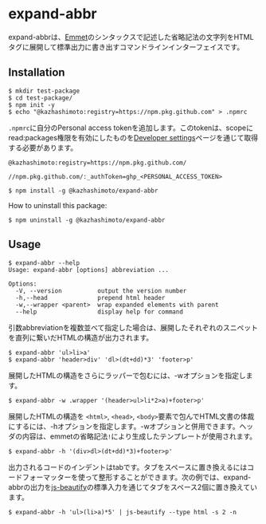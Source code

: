 # expand-abbr
expand-abbrは、[Emmet](https://docs.emmet.io/)のシンタックスで記述した省略記法の文字列をHTMLタグに展開して標準出力に書き出すコマンドラインインターフェイスです。

## Installation
```
$ mkdir test-package
$ cd test-package/
$ npm init -y
$ echo "@kazhashimoto:registry=https://npm.pkg.github.com" > .npmrc
```

```.npmrc```に自分のPersonal access tokenを追加します。このtokenは、scopeにread:packages権限を有効にしたものを[Developer settings](https://github.com/settings/apps)ページを通じて取得する必要があります。

```
@kazhashimoto:registry=https://npm.pkg.github.com/

//npm.pkg.github.com/:_authToken=ghp_<PERSONAL_ACCESS_TOKEN>
```

```
$ npm install -g @kazhashimoto/expand-abbr
```

How to uninstall this package:
```
$ npm uninstall -g @kazhashimoto/expand-abbr
```

## Usage
```
$ expand-abbr --help
Usage: expand-abbr [options] abbreviation ...

Options:
  -V, --version          output the version number
  -h,--head              prepend html header
  -w,--wrapper <parent>  wrap expanded elements with parent
  --help                 display help for command
```

引数abbreviationを複数並べて指定した場合は、展開したそれぞれのスニペットを直列に繋いだHTMLの構造が出力されます。
```
$ expand-abbr 'ul>li>a'
$ expand-abbr 'header>div' 'dl>(dt+dd)*3' 'footer>p'
```

展開したHTMLの構造をさらにラッパーで包むには、-wオプションを指定します。
```
$ expand-abbr -w .wrapper '(header>ul>li*2>a)+footer>p'
```

展開したHTMLの構造を ```<html>```, ```<head>```, ```<body>```要素で包んでHTML文書の体裁にするには、-hオプションを指定します。-wオプションと併用できます。ヘッダの内容は、emmetの省略記法```!```により生成したテンプレートが使用されます。
```
$ expand-abbr -h '(div>dl>(dt+dd)*3)+footer>p'
```

出力されるコードのインデントはtabです。タブをスペースに置き換えるにはコードフォーマッターを使って整形することができます。次の例では、expand-abbrの出力を[js-beautify](https://github.com/beautify-web/js-beautify)の標準入力を通じてタブをスペース2個に置き換えています。
```
$ expand-abbr -h 'ul>(li>a)*5' | js-beautify --type html -s 2 -n
```
